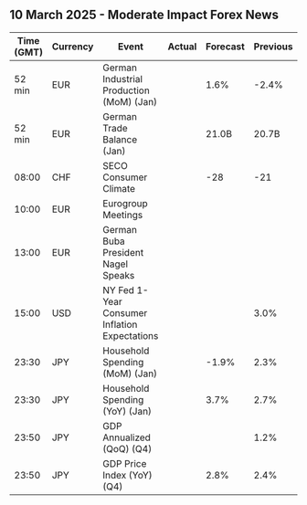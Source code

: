 ## 10 March 2025 - Moderate Impact Forex News

| Time (GMT) | Currency | Event | Actual | Forecast | Previous |
|------|----------|-------|--------|----------|----------|
| 52 min | EUR | German Industrial Production (MoM) (Jan) |  | 1.6% | -2.4% |
| 52 min | EUR | German Trade Balance (Jan) |  | 21.0B | 20.7B |
| 08:00 | CHF | SECO Consumer Climate |  | -28 | -21 |
| 10:00 | EUR | Eurogroup Meetings |  |  |  |
| 13:00 | EUR | German Buba President Nagel Speaks |  |  |  |
| 15:00 | USD | NY Fed 1-Year Consumer Inflation Expectations |  |  | 3.0% |
| 23:30 | JPY | Household Spending (MoM) (Jan) |  | -1.9% | 2.3% |
| 23:30 | JPY | Household Spending (YoY) (Jan) |  | 3.7% | 2.7% |
| 23:50 | JPY | GDP Annualized (QoQ) (Q4) |  |  | 1.2% |
| 23:50 | JPY | GDP Price Index (YoY) (Q4) |  | 2.8% | 2.4% |
